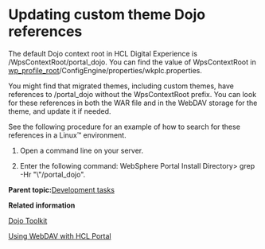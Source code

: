 # Updating custom theme Dojo references 

The default Dojo context root in HCL Digital Experience is /WpsContextRoot/portal\_dojo. You can find the value of WpsContextRoot in [wp\_profile\_root](../reference/wpsdirstr.md#wp_profile_root)/ConfigEngine/properties/wkplc.properties.

You might find that migrated themes, including custom themes, have references to /portal\_dojo without the WpsContextRoot prefix. You can look for these references in both the WAR file and in the WebDAV storage for the theme, and update it if needed.

See the following procedure for an example of how to search for these references in a Linux™ environment.

1.  Open a command line on your server.

2.  Enter the following command: WebSphere Portal Install Directory\> grep -Hr "\\"/portal\_dojo".


**Parent topic:**[Development tasks ](../migrate/mig_post_devtasks.md)

**Related information**  


[Dojo Toolkit ](../dev/dojo_overview.md)

[Using WebDAV with HCL Portal](../admin-system/webdav.md)

